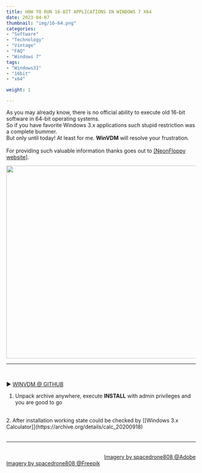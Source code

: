 ```yaml
---
title: HOW TO RUN 16-BIT APPLICATIONS IN WINDOWS 7 X64
date: 2023-04-07
thumbnail: "img/16-64.png"
categories:	
- "Software"
- "Technology"
- "Vintage"
- "FAQ"
- "Windows 7"
tags:
- "Windows31"
- "16bit"
- "x64"

weight: 1

---
```


As you may already know, there is no official ability to execute old 16-bit software in 64-bit operating systems.
<br>
So if you have favorite Windows 3.x applications such stupid restriction was a complete bummer.
<br>
But only until today! At least for me. **WinVDM** will resolve your frustration.  
<br>
For providing such valuable information thanks goes out to [[NeonFloppy website]](http://neonfloppy.sytes.net/guides/16bit-compatibility).  

<div align="center">

<img src="/img/windows31.png" width="512">

</div>

<hr>

<br>

► [WINVDM @ GITHUB](https://github.com/otya128/winevdm)

1. Unpack archive anywhere, execute **INSTALL** with admin privileges and you are good to go
<br>
2. After installation working state could be checked by [[Windows 3.x Calculator]](https://archive.org/details/calc_20200918)


<br>

<br>

<hr>

<div class="demo_line_two_stock_links">

<p style="text-align:right; margin-bottom: 0;">
<br>
<a href="https://stock.adobe.com/contributor/204789995/spacedrone808" target="_blank">Imagery by spacedrone808 @Adobe </a></p>
<a href="https://www.freepik.com/author/spacedrone808" target="_blank">Imagery by spacedrone808 @Freepik </a></p>

</div>